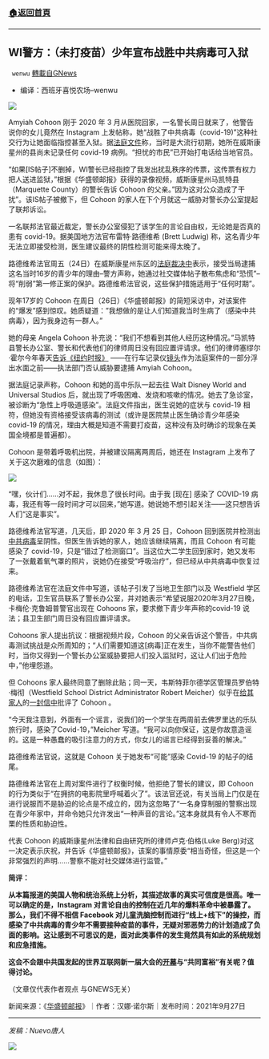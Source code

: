 ###  [:house:返回首頁](https://github.com/ourhimalayas/txt)
---


## WI警方：（未打疫苗）少年宣布战胜中共病毒可入狱
` wenwu` [轉載自GNews](https://gnews.org/zh-hans/1560065/)

- 编译：西班牙喜悦农场–wenwu


![](https://assets.gnews.org/wp-content/uploads/2021/09/001-6.jpg)

Amyiah Cohoon 刚于 2020 年 3 月从医院回家，一名警长周日就来了，他警告说你的女儿竟然在 Instagram 上发帖称，她“战胜了中共病毒（covid-19)”这种社交行为让她面临指控甚至入狱。据[法庭文件](https://will-law.org/wp-content/uploads/2021/09/cohoon-decision.pdf)称，当时是大流行初期，她所在威斯康星州的县尚未记录任何 covid-19 病例。“担忧的市民”已开始打电话给当地官员。

“如果[IS帖子]不删掉，WI警长已经指控了我发出扰乱秩序的传票，这传票有权力把人送进监狱，”根据《华盛顿邮报》获得的录像视频，威斯康星州马凯特县（Marquette County）的警长告诉 Cohoon 的父亲。”因为这对公众造成了干扰”。该IS帖子被撤下，但 Cohoon 的家人在下个月就这一威胁对警长办公室提起了联邦诉讼。

一名联邦法官最近裁定，警长办公室侵犯了该学生的言论自由权，无论她是否真的患有 covid-19。据美国地方法官布雷特·路德维希 (Brett Ludwig) 称，这名青少年无法立即接受检测，医生建议最终的阴性检测可能来得太晚了。

路德维希法官周五（24日）在威斯康星州东区的[法庭裁决中](https://will-law.org/wp-content/uploads/2021/09/cohoon-decision.pdf)表示，接受当局逮捕这名当时16岁的青少年的理由–警方声称，她通过社交媒体帖子散布焦虑和“恐慌”–将“削弱”第一修正案的保护。路德维希法官说，这些保护措施适用于“任何时期”。

现年17岁的 Cohoon 在周日（26日）《华盛顿邮报》的简短采访中，对该案件的“爆发”感到惊叹。她质疑道：”我想做的是让人们知道我当时生病了（感染中共病毒），因为我身边有一群人。”

她的母亲 Angela Cohoon 补充说：“我们不想看到其他人经历这种情况。”马凯特县警长办公室、警长和代表他们的律师周日没有回应置评请求。他们的律师塞缪尔·霍尔今年春天[告诉《纽约时报》](https://www.nytimes.com/2020/04/21/us/marquette-county-sheriff-instagram-lawsuit.html) ——在行车记录仪[镜头](https://wapo.st/3m0fCU7)作为法庭案件的一部分浮出水面之前——执法部门否认威胁要逮捕 Amyiah Cohoon。

据法庭记录声称，Cohoon 和她的高中乐队一起去往 Walt Disney World and Universal Studios 后，就出现了呼吸困难、发烧和咳嗽的情况。她去了急诊室，被诊断为“急性上呼吸道感染”。法庭文件指出，医生说她的症状与 covid-19 相符，但她没有资格接受该病毒的测试（或许是医院禁止医生确诊青少年感染 covid-19 的情况，理由大概是知道不需要打疫苗，这种没有及时确诊的现象在美国全境都是普遍都）。

Cohoon 是带着呼吸机出院，并被建议隔离两周后，她还在 Instagram 上发布了关于这次磨难的信息（如图）：

![](https://assets.gnews.org/wp-content/uploads/2021/09/002-6.jpg)

“嘿，伙计们……对不起，我休息了很长时间。由于我 [现在] 感染了 COVID-19 病毒，我还有等一段时间才可以回来，”她写道。她说她不想引起关注——这只想告诉人们“这是事实”。

路德维希法官写道，几天后，即 2020 年 3 月 25 日，Cohoon 回到医院并检测出[中共病毒](https://www.washingtonpost.com/coronavirus/?itid=lk_inline_manual_27)呈阴性。但医生告诉她的家人，她应该继续隔离，而且 Cohoon 有可能感染了 covid-19，只是“错过了检测窗口”。当这位大二学生回到家时，她又发布了一张戴着氧气罩的照片，说她仍在接受”呼吸治疗”，但已经从中共病毒中恢复过来。

路德维希法官在法庭文件中写道，该帖子引发了当地卫生部门以及 Westfield 学区的电话，卫生官员联系了警长办公室，并对她表示“希望说服2020年3月27日晚，卡梅伦·克鲁姆普警官出现在 Cohoons 家，要求撤下青少年声称的covid-19 说法；县卫生部门周日没有回应置评请求。

Cohoons 家人提出抗议：根据视频片段，Cohoon 的父亲告诉这个警告，中共病毒测试挑战是众所周知的；“人们需要知道这[病毒]正在发生，当你不能警告他们时，当你又得到一个警长办公室威胁要把人们投入监狱时，这让人们出于危险中，”他埋怨道。

但 Cohoons 家人最终同意了删除此贴；同一天，韦斯特菲尔德学区管理员罗伯特·梅彻（Westfield School District Administrator Robert Meicher）似乎在[给其家人](https://web.archive.org/web/20200429024825/https://www.westfield.k12.wi.us/cms_files/resources/district%20update%203-27-20.pdf)的[一封信中](https://web.archive.org/web/20200429024825/https://www.westfield.k12.wi.us/cms_files/resources/district%20update%203-27-20.pdf)批评了 Cohoon 。

“今天我注意到，外面有一个谣言，说我们的一个学生在两周前去佛罗里达的乐队旅行时，感染了Covid-19，”Meicher 写道。“我可以向你保证，这是你故意造谣的。这是一种愚蠢的吸引注意力的方式，你女儿的谣言已经得到妥善的解决。”

路德维希法官说，这就是 Cohoon 关于她发布“可能”感染 Covid-19 的帖子的结尾。

路德维希法官在上周对案件进行了权衡时候，他拒绝了警长的建议，即 Cohoon 的行为类似于“在拥挤的电影院里呼喊着火了”。该法官还说，有关当局上门仅是在进行说服而不是胁迫的论点是不成立的，因为这忽略了“一名身穿制服的警察出现在青少年家中，并命令她只允许发出“一种声音的言论。”这本身就具有令人不寒而栗的性质和胁迫性。

代表 Cohoon 的威斯康星州法律和自由研究所的律师卢克·伯格(Luke Berg)对这一决定表示庆祝，并告诉《华盛顿邮报》，该案的事情原委“相当奇怪，但这是一个非常强烈的声明……警察不能对社交媒体进行监管。”

**简评：**

**从本篇报道的美国人物和统治系统上分析，其描述故事的真实可信度是很高。唯一可以确定的是，Instagram 对言论自由的控制在近几年的爆料革命中被暴露了。那么，我们不得不相信 Facebook 对儿童洗脑控制而进行“线上+线下”的操控，而感染了中共病毒的青少年不需要接种疫苗的事件，无疑对邪恶势力的计划造成了负面的影响。这让感到不可思议的是，面对此类事件的发生竟然具有如此的系统规划和应急措施。**

**这会不会跟中共国发起的世界互联网新一届大会的[开幕](https://gnews.org/zh-hans/1557472/)与“共同富裕”有关呢？值得讨论。**

（文章仅代表作者观点 与GNEWS无关）

新闻来源：《[华盛顿邮报](https://www.washingtonpost.com/nation/2021/09/27/amyiah-cohoon-sheriff-lawsuit-covid/)》｜作者：汉娜·诺尔斯｜发布时间：2021年9月27日

* * *

*发稿：Nuevo唐人*

![](https://assets.gnews.org/wp-content/uploads/2021/09/GNEWS_CH.-2.jpeg)
